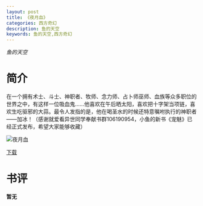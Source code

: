 ```yaml
---
layout: post
title: 《夜月血》
categories: 西方奇幻
description: 鱼的天空
keywords: 鱼的天空,西方奇幻
---
```

*鱼的天空*
# 简介
在一个拥有术士、斗士、神职者、牧师、念力师、占卜师巫师、血族等众多职位的世界之中，有这样一位吸血鬼……他喜欢在午后晒太阳，喜欢把十字架当项链，喜欢生吃驱邪的大蒜。最令人发指的是，他在喝圣水的时候还特意嘱咐执行的神职者——加冰！（感谢就爱看异世同学奉献书群106190954，小鱼的新书《宠魅》已经正式发布，希望大家能够收藏）

![夜月血](https://cdn.jsdelivr.net/gh/YYbooks0/yybooks0img@master/bookscover2/夜月血.7tfcc9eg5ac.jpg)

[下载](https://link.jscdn.cn/1drv/aHR0cHM6Ly8xZHJ2Lm1zL3QvcyFBaGU2R2dNWmVFb2poaWRSczVFczdmQjhPS3R6P2U9TG9NdzJW.txt)

# 书评
**暂无**